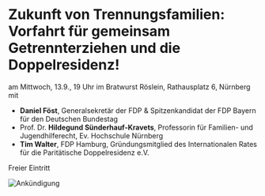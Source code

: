 # Zukunft von Trennungsfamilien: Vorfahrt für gemeinsam Getrennterziehen und die Doppelresidenz!

am Mittwoch, 13.9., 19 Uhr
im Bratwurst Röslein, Rathausplatz 6, Nürnberg mit
* **Daniel Föst**, Generalsekretär der FDP & Spitzenkandidat der FDP Bayern für den Deutschen Bundestag
* Prof. Dr. **Hildegund Sünderhauf-Kravets**, Professorin für Familien- und Jugendhilferecht, Ev. Hochschule Nürnberg
* **Tim Walter**, FDP Hamburg, Gründungsmitglied des Internationalen Rates für die Paritätische Doppelresidenz e.V.

Freier Eintritt

![Ankündigung](https://scontent-vie1-1.xx.fbcdn.net/v/t31.0-8/20988409_163720347527286_618853074954895955_o.jpg?oh=c434c39cbd21e359eb95a1973e24f639&oe=5A1D07C8)
